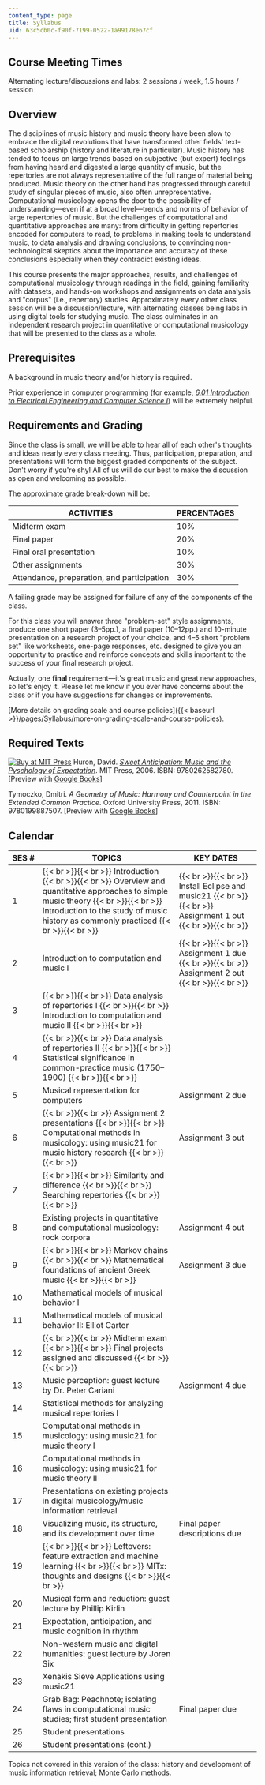 ```yaml
---
content_type: page
title: Syllabus
uid: 63c5cb0c-f90f-7199-0522-1a99178e67cf
---
```


Course Meeting Times
--------------------

Alternating lecture/discussions and labs: 2 sessions / week, 1.5 hours / session

Overview
--------

The disciplines of music history and music theory have been slow to embrace the digital revolutions that have transformed other fields' text-based scholarship (history and literature in particular). Music history has tended to focus on large trends based on subjective (but expert) feelings from having heard and digested a large quantity of music, but the repertories are not always representative of the full range of material being produced. Music theory on the other hand has progressed through careful study of singular pieces of music, also often unrepresentative. Computational musicology opens the door to the possibility of understanding—even if at a broad level—trends and norms of behavior of large repertories of music. But the challenges of computational and quantitative approaches are many: from difficulty in getting repertories encoded for computers to read, to problems in making tools to understand music, to data analysis and drawing conclusions, to convincing non-technological skeptics about the importance and accuracy of these conclusions especially when they contradict existing ideas.

This course presents the major approaches, results, and challenges of computational musicology through readings in the field, gaining familiarity with datasets, and hands-on workshops and assignments on data analysis and "corpus" (i.e., repertory) studies. Approximately every other class session will be a discussion/lecture, with alternating classes being labs in using digital tools for studying music. The class culminates in an independent research project in quantitative or computational musicology that will be presented to the class as a whole.

Prerequisites
-------------

A background in music theory and/or history is required.

Prior experience in computer programming (for example, [_6.01 Introduction to Electrical Engineering and Computer Science I_](/courses/6-01sc-introduction-to-electrical-engineering-and-computer-science-i-spring-2011)) will be extremely helpful.

Requirements and Grading
------------------------

Since the class is small, we will be able to hear all of each other's thoughts and ideas nearly every class meeting. Thus, participation, preparation, and presentations will form the biggest graded components of the subject. Don't worry if you're shy! All of us will do our best to make the discussion as open and welcoming as possible.

The approximate grade break-down will be:

| ACTIVITIES | PERCENTAGES |
| --- | --- |
| Midterm exam | 10% |
| Final paper | 20% |
| Final oral presentation | 10% |
| Other assignments | 30% |
| Attendance, preparation, and participation | 30% 

A failing grade may be assigned for failure of any of the components of the class.

For this class you will answer three "problem-set" style assignments, produce one short paper (3–5pp.), a final paper (10–12pp.) and 10-minute presentation on a research project of your choice, and 4–5 short "problem set" like worksheets, one-page responses, etc. designed to give you an opportunity to practice and reinforce concepts and skills important to the success of your final research project.

Actually, one **final** requirement—it's great music and great new approaches, so let's enjoy it. Please let me know if you ever have concerns about the class or if you have suggestions for changes or improvements.

[More details on grading scale and course policies]({{< baseurl >}}/pages/Syllabus/more-on-grading-scale-and-course-policies).

Required Texts
--------------

[![Buy at MIT Press](/images/mp_logo.gif)](https://mitpress.mit.edu/9780262582780) Huron, David. [_Sweet Anticipation: Music and the Pyschology of Expectation_](https://mitpress.mit.edu/9780262582780). MIT Press, 2006. ISBN: 9780262582780. \[Preview with [Google Books](http://books.google.com/books?id=uyI_Cb8olkMC&pg=PAfrontcover#v=onepage)\]

Tymoczko, Dmitri. _A Geometry of Music: Harmony and Counterpoint in the Extended Common Practice_. Oxford University Press, 2011. ISBN: 9780199887507. \[Preview with [Google Books](http://books.google.com/books?id=ODSt58Yk2YYC&pg=PAfrontcover#v=onepage)\]

Calendar
--------

| SES # | TOPICS | KEY DATES |
| --- | --- | --- |
| 1 |  {{< br >}}{{< br >}} Introduction {{< br >}}{{< br >}} Overview and quantitative approaches to simple music theory {{< br >}}{{< br >}} Introduction to the study of music history as commonly practiced {{< br >}}{{< br >}}  |  {{< br >}}{{< br >}} Install Eclipse and music21 {{< br >}}{{< br >}} Assignment 1 out {{< br >}}{{< br >}}  |
| 2 | Introduction to computation and music I |  {{< br >}}{{< br >}} Assignment 1 due {{< br >}}{{< br >}} Assignment 2 out {{< br >}}{{< br >}}  |
| 3 |  {{< br >}}{{< br >}} Data analysis of repertories I {{< br >}}{{< br >}} Introduction to computation and music II {{< br >}}{{< br >}}  | &nbsp; |
| 4 |  {{< br >}}{{< br >}} Data analysis of repertories II {{< br >}}{{< br >}} Statistical significance in common-practice music (1750–1900) {{< br >}}{{< br >}}  | &nbsp; |
| 5 | Musical representation for computers | Assignment 2 due |
| 6 |  {{< br >}}{{< br >}} Assignment 2 presentations {{< br >}}{{< br >}} Computational methods in musicology: using music21 for music history research {{< br >}}{{< br >}}  | Assignment 3 out |
| 7 |  {{< br >}}{{< br >}} Similarity and difference {{< br >}}{{< br >}} Searching repertories {{< br >}}{{< br >}}  | &nbsp; |
| 8 | Existing projects in quantitative and computational musicology: rock corpora | Assignment 4 out |
| 9 |  {{< br >}}{{< br >}} Markov chains {{< br >}}{{< br >}} Mathematical foundations of ancient Greek music {{< br >}}{{< br >}}  | Assignment 3 due |
| 10 | Mathematical models of musical behavior I | &nbsp; |
| 11 | Mathematical models of musical behavior II: Elliot Carter | &nbsp; |
| 12 |  {{< br >}}{{< br >}} Midterm exam {{< br >}}{{< br >}} Final projects assigned and discussed {{< br >}}{{< br >}}  | &nbsp; |
| 13 | Music perception: guest lecture by Dr. Peter Cariani | Assignment 4 due |
| 14 | Statistical methods for analyzing musical repertories I | &nbsp; |
| 15 | Computational methods in musicology: using music21 for music theory I | &nbsp; |
| 16 | Computational methods in musicology: using music21 for music theory II | &nbsp; |
| 17 | Presentations on existing projects in digital musicology/music information retrieval | &nbsp; |
| 18 | Visualizing music, its structure, and its development over time | Final paper descriptions due |
| 19 |  {{< br >}}{{< br >}} Leftovers: feature extraction and machine learning {{< br >}}{{< br >}} MITx: thoughts and designs {{< br >}}{{< br >}}  | &nbsp; |
| 20 | Musical form and reduction: guest lecture by Phillip Kirlin | &nbsp; |
| 21 | Expectation, anticipation, and music cognition in rhythm | &nbsp; |
| 22 | Non-western music and digital humanities: guest lecture by Joren Six | &nbsp; |
| 23 | Xenakis Sieve Applications using music21 | &nbsp; |
| 24 | Grab Bag: Peachnote; isolating flaws in computational music studies; first student presentation | Final paper due |
| 25 | Student presentations | &nbsp; |
| 26 | Student presentations (cont.) |   

Topics not covered in this version of the class: history and development of music information retrieval; Monte Carlo methods.